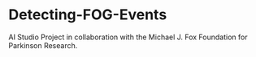 # Detecting-FOG-Events
AI Studio Project in collaboration with the Michael J. Fox Foundation for Parkinson Research.
